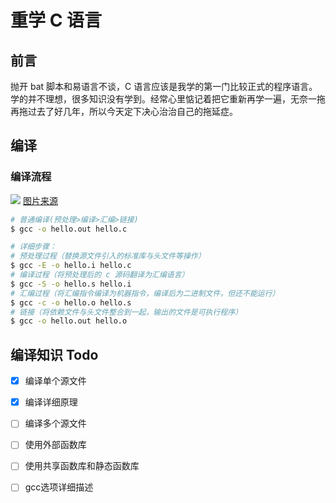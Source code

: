 # 重学 C 语言

## 前言

抛开 bat 脚本和易语言不谈，C 语言应该是我学的第一门比较正式的程序语言。学的并不理想，很多知识没有学到。经常心里惦记着把它重新再学一遍，无奈一拖再拖过去了好几年，所以今天定下决心治治自己的拖延症。


## 编译

### 编译流程
![](http://ww1.sinaimg.cn/large/e02f2343gy1fto7la7ipaj20ly03nt8y.jpg)
[图片来源](http://lxwei.github.io/posts/262.html)

```bash
# 普通编译(预处理>编译>汇编>链接)
$ gcc -o hello.out hello.c

# 详细步骤：
# 预处理过程（替换源文件引入的标准库与头文件等操作）
$ gcc -E -o hello.i hello.c
# 编译过程（将预处理后的 c 源码翻译为汇编语言）
$ gcc -S -o hello.s hello.i
# 汇编过程（将汇编指令编译为机器指令，编译后为二进制文件，但还不能运行）
$ gcc -c -o hello.o hello.s
# 链接（将依赖文件与头文件整合到一起，输出的文件是可执行程序）
$ gcc -o hello.out hello.o
```

## 编译知识 Todo
* [x] 编译单个源文件
* [x] 编译详细原理
* [ ] 编译多个源文件
* [ ] 使用外部函数库
* [ ] 使用共享函数库和静态函数库
* [ ] gcc选项详细描述

